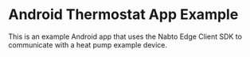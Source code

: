 # Android Thermostat App Example
This is an example Android app that uses the Nabto Edge Client SDK to communicate with a heat pump example device.
